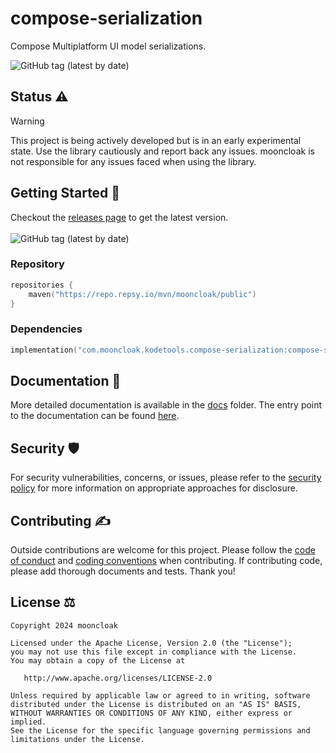 # compose-serialization

Compose Multiplatform UI model serializations.

<img alt="GitHub tag (latest by date)" src="https://img.shields.io/github/v/tag/mooncloak/compose-serialization">

## Status ⚠️

> [!Warning]
> This project is being actively developed but is in an early experimental state. Use the library
> cautiously and report back any issues. mooncloak is not responsible for any issues faced when
> using
> the library.

## Getting Started 🏁

Checkout the [releases page](https://github.com/mooncloak/compose-serialization/releases) to get the latest version.
<br/><br/>
<img alt="GitHub tag (latest by date)" src="https://img.shields.io/github/v/tag/mooncloak/compose-serialization">

### Repository

```kotlin
repositories {
    maven("https://repo.repsy.io/mvn/mooncloak/public")
}
```

### Dependencies

```kotlin
implementation("com.mooncloak.kodetools.compose-serialization:compose-serialization-core:VERSION")
```

## Documentation 📃

More detailed documentation is available in the [docs](docs/) folder. The entry point to the
documentation can be
found [here](docs/index.md).

## Security 🛡️

For security vulnerabilities, concerns, or issues, please refer to
the [security policy](SECURITY.md) for more
information on appropriate approaches for disclosure.

## Contributing ✍️

Outside contributions are welcome for this project. Please follow
the [code of conduct](CODE_OF_CONDUCT.md)
and [coding conventions](CODING_CONVENTIONS.md) when contributing. If contributing code, please add
thorough documents
and tests. Thank you!

## License ⚖️

```
Copyright 2024 mooncloak

Licensed under the Apache License, Version 2.0 (the "License");
you may not use this file except in compliance with the License.
You may obtain a copy of the License at

   http://www.apache.org/licenses/LICENSE-2.0

Unless required by applicable law or agreed to in writing, software
distributed under the License is distributed on an "AS IS" BASIS,
WITHOUT WARRANTIES OR CONDITIONS OF ANY KIND, either express or implied.
See the License for the specific language governing permissions and
limitations under the License.
```

